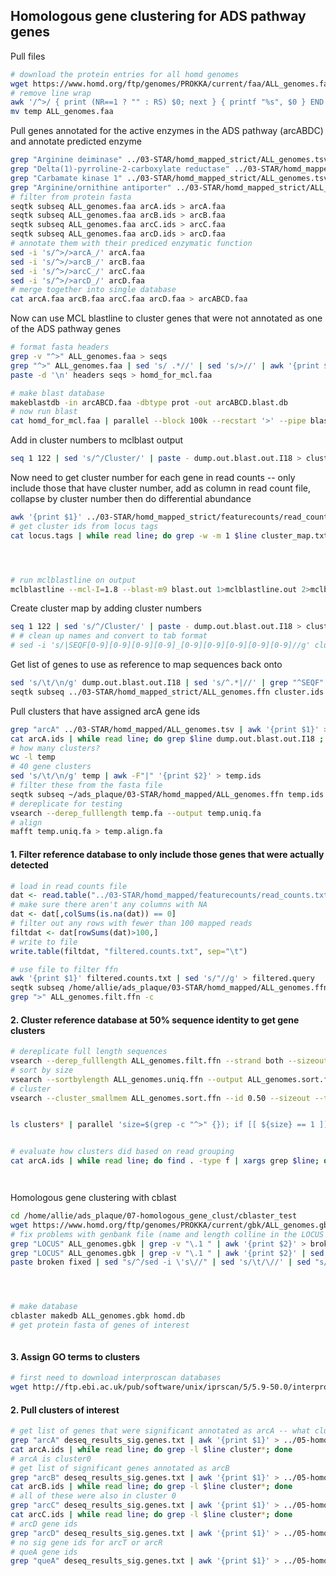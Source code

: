 ## Homologous gene clustering for ADS pathway genes

Pull files

```bash
# download the protein entries for all homd genomes
wget https://www.homd.org/ftp/genomes/PROKKA/current/faa/ALL_genomes.faa
# remove line wrap 
awk '/^>/ { print (NR==1 ? "" : RS) $0; next } { printf "%s", $0 } END { printf RS }' ALL_genomes.faa > temp
mv temp ALL_genomes.faa
```

Pull genes annotated for the active enzymes in the ADS pathway (arcABDC) and annotate predicted enzyme

```bash
grep "Arginine deiminase" ../03-STAR/homd_mapped_strict/ALL_genomes.tsv | awk '{print $1}' | sort | uniq > arcA.ids
grep "Delta(1)-pyrroline-2-carboxylate reductase" ../03-STAR/homd_mapped_strict/ALL_genomes.tsv | awk '{print $1}' | sort | uniq > arcB.ids
grep "Carbamate kinase 1" ../03-STAR/homd_mapped_strict/ALL_genomes.tsv | awk '{print $1}' | sort | uniq > arcC.ids
grep "Arginine/ornithine antiporter" ../03-STAR/homd_mapped_strict/ALL_genomes.tsv | awk '{print $1}' | sort | uniq > arcD.ids
# filter from protein fasta
seqtk subseq ALL_genomes.faa arcA.ids > arcA.faa
seqtk subseq ALL_genomes.faa arcB.ids > arcB.faa
seqtk subseq ALL_genomes.faa arcC.ids > arcC.faa
seqtk subseq ALL_genomes.faa arcD.ids > arcD.faa
# annotate them with their prediced enzymatic function
sed -i 's/^>/>arcA_/' arcA.faa
sed -i 's/^>/>arcB_/' arcB.faa
sed -i 's/^>/>arcC_/' arcC.faa
sed -i 's/^>/>arcD_/' arcD.faa
# merge together into single database
cat arcA.faa arcB.faa arcC.faa arcD.faa > arcABCD.faa
```

Now can use MCL blastline to cluster genes that were not annotated as one of the ADS pathway genes

```bash
# format fasta headers 
grep -v "^>" ALL_genomes.faa > seqs
grep "^>" ALL_genomes.faa | sed 's/ .*//' | sed 's/>//' | awk '{print $0 "|" $0}' | sed 's/_.*|/|/' | sed 's/^/>/' > headers
paste -d '\n' headers seqs > homd_for_mcl.faa
```

```bash
# make blast database
makeblastdb -in arcABCD.faa -dbtype prot -out arcABCD.blast.db
# now run blast 
cat homd_for_mcl.faa | parallel --block 100k --recstart '>' --pipe blastp -db arcABCD.blast.db -evalue 1e-10 -outfmt 6 -query - > blast.out
```

Add in cluster numbers to mclblast output

```bash
seq 1 122 | sed 's/^/Cluster/' | paste - dump.out.blast.out.I18 > cluster_map.txt
```

Now need to get cluster number for each gene in read counts -- only include those that have cluster number, add as column in read count file, collapse by cluster number then do differential abundance

```bash
awk '{print $1}' ../03-STAR/homd_mapped_strict/featurecounts/read_counts.txt | grep -v "Geneid" > locus.tags
# get cluster ids from locus tags
cat locus.tags | while read line; do grep -w -m 1 $line cluster_map.txt || echo "NA"  ; done > clusters.ids





```


```bash
# run mclblastline on output
mclblastline --mcl-I=1.8 --blast-m9 blast.out 1>mclblastline.out 2>mclblastline.err
```

Create cluster map by adding cluster numbers

```bash
seq 1 122 | sed 's/^/Cluster/' | paste - dump.out.blast.out.I18 > cluster_map.txt
# # clean up names and convert to tab format
# sed -i 's/|SEQF[0-9][0-9][0-9][0-9]_[0-9][0-9][0-9][0-9][0-9]//g' cluster_map.txt
```

Get list of genes to use as reference to map sequences back onto

```bash
sed 's/\t/\n/g' dump.out.blast.out.I18 | sed 's/^.*|//' | grep "^SEQF" | sort | uniq > cluster.ids
seqtk subseq ../03-STAR/homd_mapped_strict/ALL_genomes.ffn cluster.ids > all_ads_genes.ffn
```







Pull clusters that have assigned arcA gene ids

```bash
grep "arcA" ../03-STAR/homd_mapped/ALL_genomes.tsv | awk '{print $1}' > arcA.ids
cat arcA.ids | while read line; do grep $line dump.out.blast.out.I18 ; done | sort | uniq > temp
# how many clusters?
wc -l temp
# 40 gene clusters
sed 's/\t/\n/g' temp | awk -F"|" '{print $2}' > temp.ids
# filter these from the fasta file
seqtk subseq ~/ads_plaque/03-STAR/homd_mapped/ALL_genomes.ffn temp.ids > temp.fa
# dereplicate for testing
vsearch --derep_fulllength temp.fa --output temp.uniq.fa
# align
mafft temp.uniq.fa > temp.align.fa

```











#### 1. Filter reference database to only include those genes that were actually detected

```R
# load in read counts file
dat <- read.table("../03-STAR/homd_mapped/featurecounts/read_counts.txt", header=T, sep="\t", row.names = 1)
# make sure there aren't any columns with NA
dat <- dat[,colSums(is.na(dat)) == 0]
# filter out any rows with fewer than 100 mapped reads 
filtdat <- dat[rowSums(dat)>100,]
# write to file
write.table(filtdat, "filtered.counts.txt", sep="\t")
```

```bash
# use file to filter ffn 
awk '{print $1}' filtered.counts.txt | sed 's/"//g' > filtered.query
seqtk subseq /home/allie/ads_plaque/03-STAR/homd_mapped/ALL_genomes.ffn  filtered.query > ALL_genomes.filt.ffn
grep ">" ALL_genomes.filt.ffn -c
```

#### 2. Cluster reference database at 50% sequence identity to get gene clusters

```bash
# dereplicate full length sequences
vsearch --derep_fulllength ALL_genomes.filt.ffn --strand both --sizeout --threads 50 --output ALL_genomes.uniq.ffn --minseqlength 1
# sort by size
vsearch --sortbylength ALL_genomes.uniq.ffn --output ALL_genomes.sort.ffn --sizeout --threads 50
# cluster
vsearch --cluster_smallmem ALL_genomes.sort.ffn --id 0.50 --sizeout --threads 61 --minseqlength 100 --clusters cluster --consout cluster.fa


ls clusters* | parallel 'size=$(grep -c "^>" {}); if [[ ${size} == 1 ]]; then rm {}; fi'


# evaluate how clusters did based on read grouping
cat arcA.ids | while read line; do find . -type f | xargs grep $line; done > test_cluster.results




```

Homologous gene clustering with cblast

```bash
cd /home/allie/ads_plaque/07-homologous_gene_clust/cblaster_test
wget https://www.homd.org/ftp/genomes/PROKKA/current/gbk/ALL_genomes.gbk
# fix problems with genbank file (name and length colline in the LOCUS linerna )
grep "LOCUS" ALL_genomes.gbk | grep -v "\.1 " | awk '{print $2}' > broken
grep "LOCUS" ALL_genomes.gbk | grep -v "\.1 " | awk '{print $2}' | sed 's/\.1/\.1 /' > fixed
paste broken fixed | sed "s/^/sed -i \'s\//" | sed 's/\t/\//' | sed "s/$/\/\' ALL_genomes.gbk/" | sed 's/\.1/\\.1/g' > fix_gbk.sh




# make database
cblaster makedb ALL_genomes.gbk homd.db
# get protein fasta of genes of interest



```









#### 3. Assign GO terms to clusters

```bash
# first need to download interproscan databases
wget http://ftp.ebi.ac.uk/pub/software/unix/iprscan/5/5.9-50.0/interproscan-5.9-50.0-64-bit.tar.gz
```





#### 2. Pull clusters of interest

```bash
# get list of genes that were significant annotated as arcA -- what clusters do these belong to?
grep "arcA" deseq_results_sig.genes.txt | awk '{print $1}' > ../05-homologous_gene_clust/arcA.ids
cat arcA.ids | while read line; do grep -l $line cluster*; done
# arcA is cluster0
# get list of significant genes annotated as arcB 
grep "arcB" deseq_results_sig.genes.txt | awk '{print $1}' > ../05-homologous_gene_clust/arcB.ids
cat arcB.ids | while read line; do grep -l $line cluster*; done
# all of these were also in cluster 0
grep "arcC" deseq_results_sig.genes.txt | awk '{print $1}' > ../05-homologous_gene_clust/arcC.ids
cat arcC.ids | while read line; do grep -l $line cluster*; done
# arcD gene ids
grep "arcD" deseq_results_sig.genes.txt | awk '{print $1}' > ../05-homologous_gene_clust/arcD.ids
# no sig gene ids for arcT or arcR
# queA gene ids
grep "queA" deseq_results_sig.genes.txt | awk '{print $1}' > ../05-homologous_gene_clust/queA.ids


```